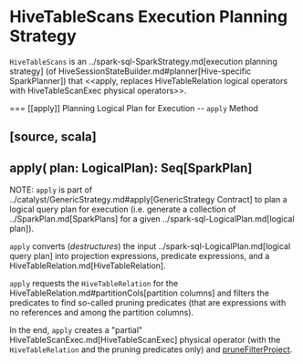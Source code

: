 # HiveTableScans Execution Planning Strategy

`HiveTableScans` is an ../spark-sql-SparkStrategy.md[execution planning strategy] (of HiveSessionStateBuilder.md#planner[Hive-specific SparkPlanner]) that <<apply, replaces HiveTableRelation logical operators with HiveTableScanExec physical operators>>.

=== [[apply]] Planning Logical Plan for Execution -- `apply` Method

[source, scala]
----
apply(
  plan: LogicalPlan): Seq[SparkPlan]
----

NOTE: `apply` is part of ../catalyst/GenericStrategy.md#apply[GenericStrategy Contract] to plan a logical query plan for execution (i.e. generate a collection of ../SparkPlan.md[SparkPlans] for a given ../spark-sql-LogicalPlan.md[logical plan]).

`apply` converts (_destructures_) the input ../spark-sql-LogicalPlan.md[logical query plan] into projection expressions, predicate expressions, and a HiveTableRelation.md[HiveTableRelation].

`apply` requests the `HiveTableRelation` for the HiveTableRelation.md#partitionCols[partition columns] and filters the predicates to find so-called pruning predicates (that are expressions with no references and among the partition columns).

In the end, `apply` creates a "partial" HiveTableScanExec.md[HiveTableScanExec] physical operator (with the `HiveTableRelation` and the pruning predicates only) and [pruneFilterProject](../SparkPlanner.md#pruneFilterProject).
